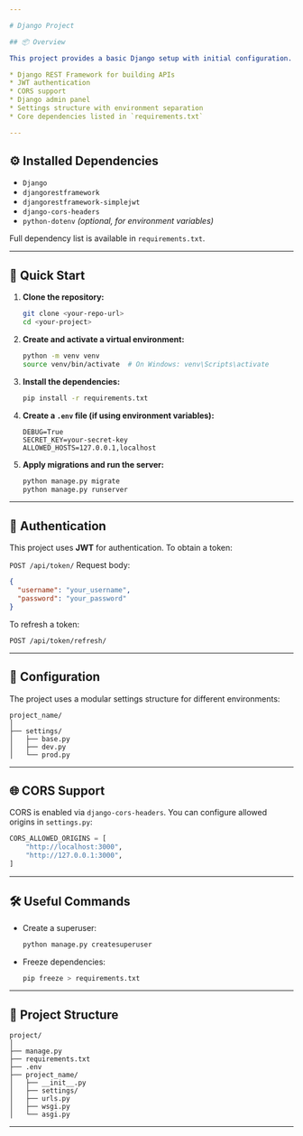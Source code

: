```yaml
---

# Django Project

## 📦 Overview

This project provides a basic Django setup with initial configuration. It includes:

* Django REST Framework for building APIs
* JWT authentication
* CORS support
* Django admin panel
* Settings structure with environment separation
* Core dependencies listed in `requirements.txt`

---
```


## ⚙️ Installed Dependencies

* `Django`
* `djangorestframework`
* `djangorestframework-simplejwt`
* `django-cors-headers`
* `python-dotenv` *(optional, for environment variables)*

Full dependency list is available in `requirements.txt`.

---

## 🚀 Quick Start

1. **Clone the repository:**

   ```bash
   git clone <your-repo-url>
   cd <your-project>
   ```

2. **Create and activate a virtual environment:**

   ```bash
   python -m venv venv
   source venv/bin/activate  # On Windows: venv\Scripts\activate
   ```

3. **Install the dependencies:**

   ```bash
   pip install -r requirements.txt
   ```

4. **Create a `.env` file (if using environment variables):**

   ```
   DEBUG=True
   SECRET_KEY=your-secret-key
   ALLOWED_HOSTS=127.0.0.1,localhost
   ```

5. **Apply migrations and run the server:**

   ```bash
   python manage.py migrate
   python manage.py runserver
   ```

---

## 🔐 Authentication

This project uses **JWT** for authentication.
To obtain a token:

`POST /api/token/`
Request body:

```json
{
  "username": "your_username",
  "password": "your_password"
}
```

To refresh a token:

`POST /api/token/refresh/`

---

## 🔧 Configuration

The project uses a modular settings structure for different environments:

```
project_name/
│
├── settings/
│   ├── base.py
│   ├── dev.py
│   └── prod.py
```

---

## 🌐 CORS Support

CORS is enabled via `django-cors-headers`. You can configure allowed origins in `settings.py`:

```python
CORS_ALLOWED_ORIGINS = [
    "http://localhost:3000",
    "http://127.0.0.1:3000",
]
```

---

## 🛠 Useful Commands

* Create a superuser:

  ```bash
  python manage.py createsuperuser
  ```

* Freeze dependencies:

  ```bash
  pip freeze > requirements.txt
  ```

---

## 📁 Project Structure

```
project/
│
├── manage.py
├── requirements.txt
├── .env
├── project_name/
│   ├── __init__.py
│   ├── settings/
│   ├── urls.py
│   ├── wsgi.py
│   └── asgi.py
```

---